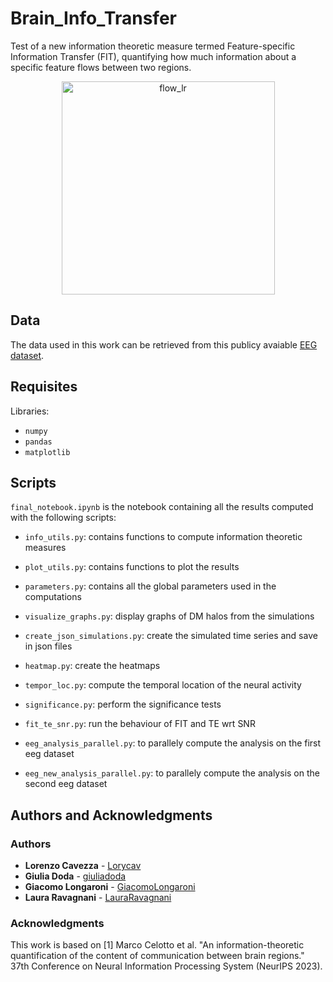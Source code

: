 # Brain_Info_Transfer
Test of a new information theoretic measure termed Feature-specific Information Transfer (FIT), quantifying how much information about a specific feature flows between two regions. 

<p align="center">
<img width="341" alt="flow_lr" src="https://github.com/user-attachments/assets/29d4486b-b6c7-40a3-a039-2e9c4ed21610" />
</p>


## Data
The data used in this work can be retrieved from this publicy avaiable [EEG dataset](https://datadryad.org/dataset/doi:10.5061/dryad.8m2g3).

## Requisites

Libraries:
* ```numpy```
* ```pandas```
* ```matplotlib```

## Scripts
```final_notebook.ipynb``` is the notebook containing all the results computed with the following scripts:

* ```info_utils.py```: contains functions to compute information theoretic measures
* ```plot_utils.py```: contains functions to plot the results
* ```parameters.py```: contains all the global parameters used in the computations
* ```visualize_graphs.py```: display graphs of DM halos from the simulations

* ```create_json_simulations.py```: create the simulated time series and save in json files
* ```heatmap.py```: create the heatmaps
* ```tempor_loc.py```: compute the temporal location of the neural activity
* ```significance.py```: perform the significance tests
* `fit_te_snr.py`: run the behaviour of FIT and TE wrt SNR

* `eeg_analysis_parallel.py`: to parallely compute the analysis on the first eeg dataset
* `eeg_new_analysis_parallel.py`: to parallely compute the analysis on the second eeg dataset

## Authors and Acknowledgments
### Authors
* **Lorenzo Cavezza** - [Lorycav](https://github.com/Lorycav)
* **Giulia Doda** - [giuliadoda](https://github.com/giuliadoda)
* **Giacomo Longaroni** - [GiacomoLongaroni](https://github.com/GiacomoLongaroni)
* **Laura Ravagnani** - [LauraRavagnani](https://github.com/LauraRavagnani)

### Acknowledgments
This work is based on
<a id="1">[1]</a> 
Marco Celotto et al. "An information-theoretic quantification of the content of communication between brain regions." 37th Conference on Neural Information Processing System (NeurIPS 2023).
